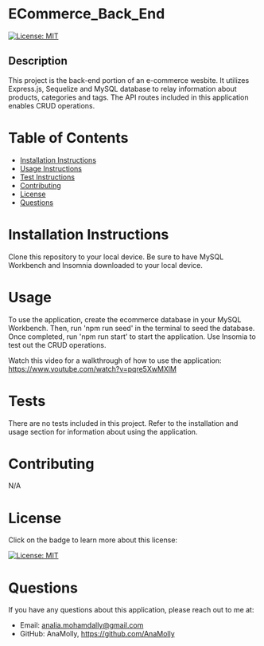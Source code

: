 # ECommerce_Back_End

  [![License: MIT](https://img.shields.io/badge/License-MIT-yellow.svg)](https://opensource.org/licenses/MIT)

  ## Description
  This project is the back-end portion of an e-commerce wesbite. It utilizes Express.js, Sequelize and MySQL database to relay information about products, categories and tags. The API routes included in this application enables CRUD operations.
  ![]()

  # Table of Contents
  - [Installation Instructions](#installation-instructions)
  - [Usage Instructions](#usage)
  - [Test Instructions](#tests)
  - [Contributing](#contributing)
  - [License](#license)
  - [Questions](#questions)

  # Installation Instructions
  Clone this repository to your local device. Be sure to have MySQL Workbench and Insomnia downloaded to your local device.

  # Usage
  To use the application, create the ecommerce database in your MySQL Workbench. Then, run 'npm run seed' in the terminal to seed the database. Once completed, run 'npm run start' to start the application. Use Insomia to test out the CRUD operations. 
  
  Watch this video for a walkthrough of how to use the application: https://www.youtube.com/watch?v=pqre5XwMXlM

  # Tests
  There are no tests included in this project. Refer to the installation and usage section for information about using the application.

  # Contributing
  N/A

  # License
  Click on the badge to learn more about this license:

  [![License: MIT](https://img.shields.io/badge/License-MIT-yellow.svg)](https://opensource.org/licenses/MIT)
  
  # Questions
  If you have any questions about this application, please reach out to me at: 

  - Email: analia.mohamdally@gmail.com
  - GitHub: AnaMolly, https://github.com/AnaMolly
